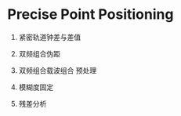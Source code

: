 # **P**recise **P**oint **P**ositioning

1. 紧密轨道钟差与差值

2. 双频组合伪距

3. 双频组合载波组合 预处理

4. 模糊度固定

5. 残差分析
